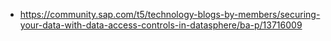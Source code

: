 

* https://community.sap.com/t5/technology-blogs-by-members/securing-your-data-with-data-access-controls-in-datasphere/ba-p/13716009
